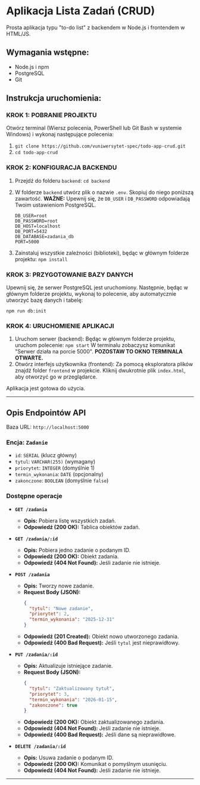 # **Aplikacja Lista Zadań (CRUD)**

Prosta aplikacja typu "to-do list" z backendem w Node.js i frontendem w HTML/JS.

## **Wymagania wstępne:**

* Node.js i npm
* PostgreSQL
* Git

## **Instrukcja uruchomienia:**

### **KROK 1: POBRANIE PROJEKTU**

Otwórz terminal (Wiersz polecenia, PowerShell lub Git Bash w systemie Windows) i wykonaj następujące polecenia:

1.  `git clone https://github.com/vuniwersytet-spec/todo-app-crud.git`
2.  `cd todo-app-crud`

### **KROK 2: KONFIGURACJA BACKENDU**

1.  Przejdź do folderu `backend`:
    `cd backend`
2.  W folderze `backend` utwórz plik o nazwie `.env`. Skopiuj do niego poniższą zawartość.
    **WAŻNE:** Upewnij się, że `DB_USER` i `DB_PASSWORD` odpowiadają Twoim ustawieniom PostgreSQL.

    ```
    DB_USER=root
    DB_PASSWORD=root
    DB_HOST=localhost
    DB_PORT=5432
    DB_DATABASE=zadania_db
    PORT=5000
    ```
3.  Zainstaluj wszystkie zależności (biblioteki), będąc w głównym folderze projektu:
    `npm install`

### **KROK 3: PRZYGOTOWANIE BAZY DANYCH**

Upewnij się, że serwer PostgreSQL jest uruchomiony. Następnie, będąc w głównym folderze projektu, wykonaj to polecenie, aby automatycznie utworzyć bazę danych i tabelę:

`npm run db:init`

### **KROK 4: URUCHOMIENIE APLIKACJI**

1.  Uruchom serwer (backend):
    Będąc w głównym folderze projektu, uruchom polecenie:
    `npm start`
    W terminalu zobaczysz komunikat "Serwer działa na porcie 5000".
    **POZOSTAW TO OKNO TERMINALA OTWARTE.**
2.  Otwórz interfejs użytkownika (frontend):
    Za pomocą eksploratora plików znajdź folder `frontend` w projekcie.
    Kliknij dwukrotnie plik `index.html`, aby otworzyć go w przeglądarce.

Aplikacja jest gotowa do użycia.

---

## **Opis Endpointów API**

Baza URL: `http://localhost:5000`

### Encja: `Zadanie`

* `id`: `SERIAL` (klucz główny)
* `tytul`: `VARCHAR(255)` (wymagany)
* `priorytet`: `INTEGER` (domyślnie 1)
* `termin_wykonania`: `DATE` (opcjonalny)
* `zakonczone`: `BOOLEAN` (domyślnie `false`)

### Dostępne operacje

* **`GET /zadania`**
    * **Opis:** Pobiera listę wszystkich zadań.
    * **Odpowiedź (200 OK):** Tablica obiektów zadań.

* **`GET /zadania/:id`**
    * **Opis:** Pobiera jedno zadanie o podanym ID.
    * **Odpowiedź (200 OK):** Obiekt zadania.
    * **Odpowiedź (404 Not Found):** Jeśli zadanie nie istnieje.

* **`POST /zadania`**
    * **Opis:** Tworzy nowe zadanie.
    * **Request Body (JSON):**
        ```json
        {
          "tytul": "Nowe zadanie",
          "priorytet": 2,
          "termin_wykonania": "2025-12-31"
        }
        ```
    * **Odpowiedź (201 Created):** Obiekt nowo utworzonego zadania.
    * **Odpowiedź (400 Bad Request):** Jeśli `tytul` jest nieprawidłowy.

* **`PUT /zadania/:id`**
    * **Opis:** Aktualizuje istniejące zadanie.
    * **Request Body (JSON):**
        ```json
        {
          "tytul": "Zaktualizowany tytuł",
          "priorytet": 3,
          "termin_wykonania": "2026-01-15",
          "zakonczone": true
        }
        ```
    * **Odpowiedź (200 OK):** Obiekt zaktualizowanego zadania.
    * **Odpowiedź (404 Not Found):** Jeśli zadanie nie istnieje.
    * **Odpowiedź (400 Bad Request):** Jeśli dane są nieprawidłowe.

* **`DELETE /zadania/:id`**
    * **Opis:** Usuwa zadanie o podanym ID.
    * **Odpowiedź (200 OK):** Komunikat o pomyślnym usunięciu.
    * **Odpowiedź (404 Not Found):** Jeśli zadanie nie istnieje.

---